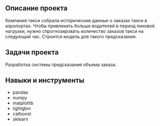 ## Описание проекта 
Компания такси собрала исторические данные о заказах такси в аэропортах. Чтобы привлекать больше водителей в период пиковой нагрузки, нужно спрогнозировать количество заказов такси на следующий час. Строится модель для такого предсказания.
## Задачи проекта
Разработка системы предсказания объема заказа.
## Навыки и инструменты 
* pandas
*  numpy
*  matplotlib
*  lightgbm
*  catboost
*  sklearn
